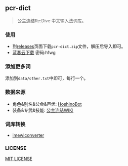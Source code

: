 ## pcr-dict

> 公主连结Re:Dive 中文输入法词库。

### 使用

- 到[releases](https://github.com/HCLonely/pcr-dict/releases)页面下载`pcr-dict.zip`文件，解压后导入即可。
- [蓝奏云下载](https://hclonely.lanzous.com/b01c999ne) 密码:h1wg

### 添加更多词

添加到`data/other.txt`中即可，每行一个。

### 数据来源

- 角色&别名&公会&声优: [HoshinoBot](https://github.com/Ice-Cirno/HoshinoBot)
- 装备&专武&技能: [公主连结WIKI](https://wiki.biligame.com/pcr/%E9%A6%96%E9%A1%B5)

### 词库转换

- [imewlconverter](https://github.com/studyzy/imewlconverter)

### LICENSE

[MIT LICENSE](https://github.com/HCLonely/pcr-dict/blob/master/LICENSE)
